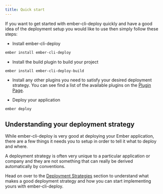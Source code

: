 ```yaml
---
title: Quick start
---
```


If you want to get started with ember-cli-deploy quickly and have a good idea of the deployment setup you would like to use then simply follow these steps:

- Install ember-cli-deploy

```bash
ember install ember-cli-deploy
```

- Install the build plugin to build your project

```bash
ember install ember-cli-deploy-build
```

- Install any other plugins you need to satisfy your desired deployment strategy. You can see find a list of the available plugins on the [Plugin Page](../plugins).

- Deploy your application

```bash
ember deploy
```

## Understanding your deployment strategy

While ember-cli-deploy is very good at deploying your Ember application, there are a few things it needs you to setup in order to tell it what to deploy and where.

A deployment strategy is often very unique to a particular application or company and they are not something that can really be derived automatically by conventions.

Head on over to the [Deployment Strategies](../deployment-strategies-overview) section to understand what makes a good deployment strategy and how you can start
implementing yours with ember-cli-deploy.
